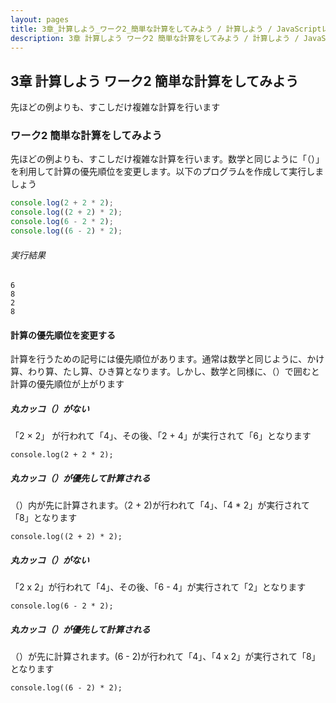 ```yaml
---
layout: pages
title: 3章_計算しよう_ワーク2_簡単な計算をしてみよう / 計算しよう / JavaScriptレベル1
description: 3章 計算しよう ワーク2 簡単な計算をしてみよう / 計算しよう / JavaScriptレベル1
---
```



## 3章 計算しよう ワーク2 簡単な計算をしてみよう

<div class="em2-outline">
先ほどの例よりも、すこしだけ複雑な計算を行います
</div>

### ワーク2 簡単な計算をしてみよう

先ほどの例よりも、すこしだけ複雑な計算を行います。数学と同じように「（）」を利用して計算の優先順位を変更します。以下のプログラムを作成して実行しましょう

```javascript:/js-level1/chapter03/work02.js
console.log(2 + 2 * 2);
console.log((2 + 2) * 2);
console.log(6 - 2 * 2);
console.log((6 - 2) * 2);
```

###### 実行結果
```javascript:
6
8
2
8
```

#### 計算の優先順位を変更する

計算を行うための記号には優先順位があります。通常は数学と同じように、かけ算、わり算、たし算、ひき算となります。しかし、数学と同様に、（）で囲むと計算の優先順位が上がります

##### 丸カッコ（）がない

「2 × 2」 が行われて「4」、その後、「2 + 4」が実行されて「6」となります

```javascript:
console.log(2 + 2 * 2);
```

##### 丸カッコ（）が優先して計算される

（）内が先に計算されます。（2 + 2)が行われて「4」、「4 \* 2」が実行されて「8」となります

```javascript:
console.log((2 + 2) * 2);
```

##### 丸カッコ（）がない

「2 x 2」が行われて「4」、その後、「6 - 4」が実行されて「2」となります

```javascript:
console.log(6 - 2 * 2);
```

##### 丸カッコ（）が優先して計算される

（）が先に計算されます。(6 - 2)が行われて「4」、「4 x 2」が実行されて「8」となります

```javascript:
console.log((6 - 2) * 2);
```



